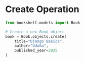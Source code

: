 # Create Operation

```python
from bookshelf.models import Book

# Create a new Book object
book = Book.objects.create(
    title="Django Basics",
    author="Udoka",
    published_year=2025
)